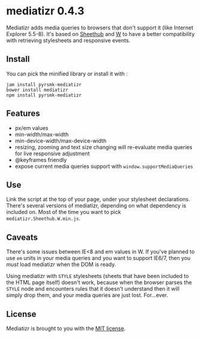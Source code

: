 mediatizr 0.4.3
===============

Mediatizr adds media queries to browsers that don't support it (like Internet Explorer 5.5-8). It's based on [Sheethub](https://github.com/pyrsmk/Sheethub) and [W](https://github.com/pyrsmk/W) to have a better compatibility with retrieving stylesheets and responsive events.

Install
-------

You can pick the minified library or install it with :

```
jam install pyrsmk-mediatizr
bower install mediatizr
npm install pyrsmk-mediatizr
```

Features
--------

- px/em values
- min-width/max-width
- min-device-width/max-device-width
- resizing, zooming and text size changing will re-evaluate media queries for live responsive adjustment
- @keyframes friendly
- expose current media queries support with `window.supportMediaQueries`

Use
---

Link the script at the top of your page, under your stylesheet declarations. There's several versions of mediatizr, depending on what dependency is included on. Most of the time you want to pick `mediatizr.Sheethub.W.min.js`.

Caveats
-------

There's some issues between IE<8 and em values in W. If you've planned to use `em` units in your media queries and you want to support IE6/7, then you _must_ load mediatizr when the DOM is ready.

Using mediatizr with `STYLE` stylesheets (sheets that have been included to the HTML page itself) doesn't work, because when the browser parses the `STYLE` node and encounters rules that it doesn't understand then it will simply drop them, and your media queries are just lost. For...ever.

License
-------

Mediatizr is brought to you with the [MIT license](http://dreamysource.mit-license.org).
